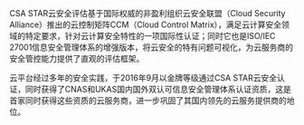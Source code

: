 CSA STAR云安全评估基于国际权威的非盈利组织云安全联盟（Cloud Security Alliance）推出的云控制矩阵CCM（Cloud Control Matrix），满足云计算安全领域的特定要求，针对云计算安全特性的一项国际性认证；同时它也是ISO/IEC 27001信息安全管理体系的增强版本，将云安全的特有问题可视化，为云服务商的安全管控能力提供了直观的评估框架。

云平台经过多年的安全实践，于2016年9月以金牌等级通过CSA STAR云安全认证，同时获得了CNAS和UKAS国内国外双认可信息安全管理体系认证资质，这是首家同时获得这些资质的云服务商，进一步巩固了其国内领先的云服务提供商的地位。

